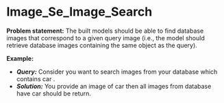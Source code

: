 # Image_Se_Image_Search
<b> Problem statement:</b> The built models should be able to find database images that correspond to a given query image (i.e., the model should retrieve database images containing the same object as the query).  

<b>Example:</b>
    <ul>
    <li><b><I>Query:</I></b> Consider you want to search images from your database which contains car .</li>
    <li><b><i>Solution:</i></b> You provide an image of car then all images from database have car should be return.</li>
    </ul>
